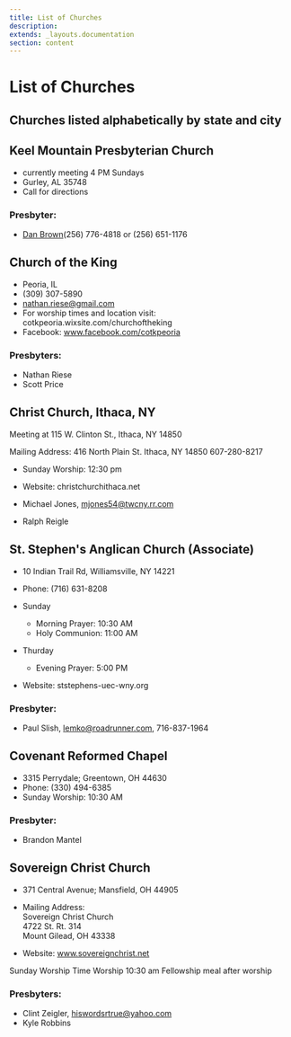 ```yaml
---
title: List of Churches
description: 
extends: _layouts.documentation
section: content
---
```

# List of Churches
## Churches listed alphabetically by state and city

## Keel Mountain Presbyterian Church
- currently meeting 4 PM Sundays
- Gurley, AL 35748
- Call for directions

### Presbyter:
- <a href="mailto:banjo5pkr@hughes.net">Dan Brown</a>(256) 776-4818 or (256) 651-1176



## Church of the King<br>
- Peoria, IL
- (309) 307-5890
- nathan.riese@gmail.com
- For worship times and location visit: cotkpeoria.wixsite.com/churchoftheking
- Facebook: www.facebook.com/cotkpeoria

### Presbyters:
- Nathan Riese
- Scott Price


## Christ Church, Ithaca, NY
Meeting at 115 W. Clinton St., Ithaca, NY 14850

Mailing Address:
416 North Plain St.
Ithaca, NY 14850
607-280-8217

- Sunday Worship: 12:30 pm
- Website: christchurchithaca.net

- Michael Jones, mjones54@twcny.rr.com
- Ralph Reigle


## St. Stephen's Anglican Church (Associate)
- 10 Indian Trail Rd, Williamsville, NY 14221
- Phone: (716) 631-8208

- Sunday
    - Morning Prayer: 10:30 AM
    - Holy Communion: 11:00 AM

- Thurday
    - Evening Prayer: 5:00 PM

- Website: ststephens-uec-wny.org

### Presbyter:
- Paul Slish, lemko@roadrunner.com,  716-837-1964

## Covenant Reformed Chapel
- 3315 Perrydale; Greentown, OH 44630
- Phone: (330) 494-6385
- Sunday Worship: 10:30 AM
### Presbyter:
- Brandon Mantel

## Sovereign Christ Church
- 371 Central Avenue; Mansfield, OH 44905

- Mailing Address:<br>
Sovereign Christ Church<br>
4722 St. Rt. 314<br>
Mount Gilead, OH 43338

- Website: www.sovereignchrist.net

Sunday Worship Time
Worship 10:30 am
Fellowship meal after worship

### Presbyters:

- Clint Zeigler, hiswordsrtrue@yahoo.com
- Kyle Robbins